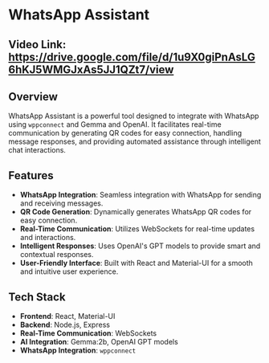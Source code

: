 # WhatsApp Assistant

## Video Link: https://drive.google.com/file/d/1u9X0giPnAsLG6hKJ5WMGJxAs5JJ1QZt7/view

## Overview

WhatsApp Assistant is a powerful tool designed to integrate with WhatsApp using `wppconnect` and Gemma and OpenAI. It facilitates real-time communication by generating QR codes for easy connection, handling message responses, and providing automated assistance through intelligent chat interactions.

## Features

- **WhatsApp Integration**: Seamless integration with WhatsApp for sending and receiving messages.
- **QR Code Generation**: Dynamically generates WhatsApp QR codes for easy connection.
- **Real-Time Communication**: Utilizes WebSockets for real-time updates and interactions.
- **Intelligent Responses**: Uses OpenAI's GPT models to provide smart and contextual responses.
- **User-Friendly Interface**: Built with React and Material-UI for a smooth and intuitive user experience.

## Tech Stack

- **Frontend**: React, Material-UI
- **Backend**: Node.js, Express
- **Real-Time Communication**: WebSockets
- **AI Integration**: Gemma:2b, OpenAI GPT models
- **WhatsApp Integration**: `wppconnect`



